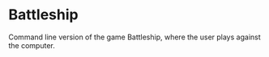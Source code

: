 # Battleship
Command line version of the game Battleship, where the user plays against the computer.
